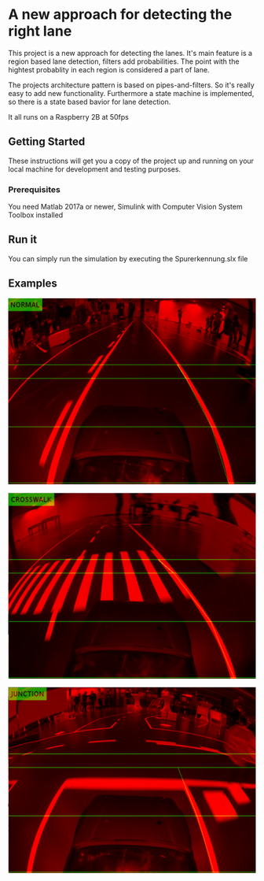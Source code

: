 # A new approach for detecting the right lane

This project is a new approach for detecting the lanes.
It's main feature is a region based lane detection, filters add probabilities. 
The point with the hightest probablity in each region is considered a part of lane.

The projects architecture pattern is based on pipes-and-filters. So it's really easy to add new functionality.
Furthermore a state machine is implemented, so there is a state based bavior for lane detection.

It all runs on a Raspberry 2B at 50fps

## Getting Started

These instructions will get you a copy of the project up and running on your local machine for development and testing purposes.

### Prerequisites

You need Matlab 2017a or newer, Simulink with Computer Vision System Toolbox installed

## Run it

You can simply run the simulation by executing the Spurerkennung.slx file

## Examples

![Norma](https://github.com/AlexChrisF/NewApproachForLaneDetection/blob/master/Pictures/normal.png)

![Norma](https://github.com/AlexChrisF/NewApproachForLaneDetection/blob/master/Pictures/crosswalk.png)

![Norma](https://github.com/AlexChrisF/NewApproachForLaneDetection/blob/master/Pictures/Junction.png)



